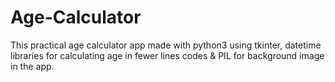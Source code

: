 # Age-Calculator
This practical age calculator app made with python3 using tkinter, datetime libraries for calculating age in fewer lines codes & PIL for background image in the app.
